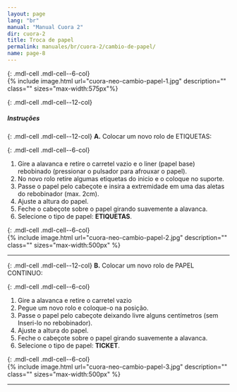 ```yaml
---
layout: page
lang: "br"
manual: "Manual Cuora 2"
dir: cuora-2
title: Troca de papel
permalink: manuales/br/cuora-2/cambio-de-papel/
name: page-8
---
```

{: .mdl-cell .mdl-cell--6-col}  
{% include image.html url="cuora-neo-cambio-papel-1.jpg" description="" class="" sizes="max-width:575px"%}

{: .mdl-cell .mdl-cell--12-col}  
##### Instruções

{: .mdl-cell .mdl-cell--12-col}
**A.** Colocar um novo rolo de ETIQUETAS:

{: .mdl-cell .mdl-cell--6-col}
  1. Gire a alavanca e retire o carretel vazio e o liner (papel base) rebobinado (pressionar o pulsador para afrouxar o papel).
  2. No novo rolo retire algumas etiquetas do inicio e o coloque no suporte.
  3. Passe o papel pelo cabeçote e insira a extremidade em uma das aletas do rebobinador (max. 2cm).
  4. Ajuste a altura do papel.
  5. Feche o cabeçote sobre o papel girando suavemente a alavanca.
  6. Selecione o tipo de papel: **ETIQUETAS**.
  

{: .mdl-cell .mdl-cell--6-col}  
{% include image.html url="cuora-neo-cambio-papel-2.jpg" description="" class=""  sizes="max-width:500px" %}

* * *

{: .mdl-cell .mdl-cell--12-col}
 **B.** Colocar um novo rolo de PAPEL CONTINUO:

{: .mdl-cell .mdl-cell--6-col}
  1. Gire a alavanca e retire o carretel vazio
  2. Pegue um novo rolo e coloque-o na posição.
  3. Passe o papel pelo cabeçote deixando livre alguns centímetros (sem Inseri-lo no rebobinador).
  4. Ajuste a altura do papel.
  5. Feche o cabeçote sobre o papel girando suavemente a alavanca.
  6. Selecione o tipo de papel: **TICKET**.
  
  
{: .mdl-cell .mdl-cell--6-col}  
{% include image.html url="cuora-neo-cambio-papel-3.jpg" description="" class=""  sizes="max-width:500px" %}
* * *
